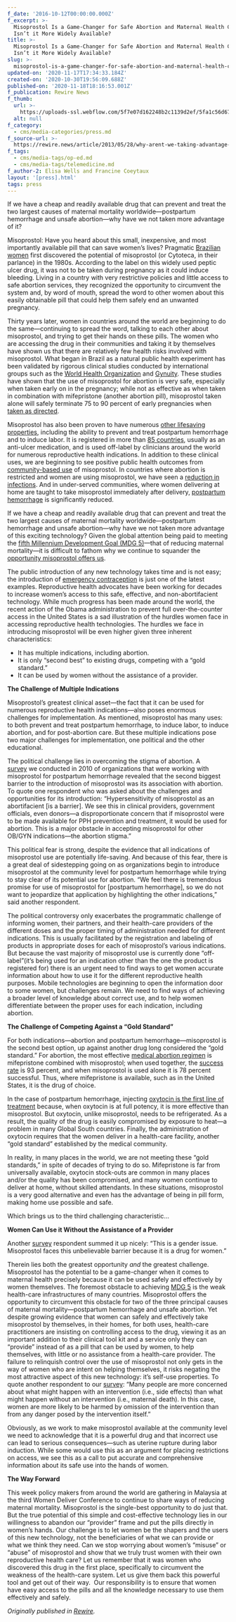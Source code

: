 ```yaml
---
f_date: '2016-10-12T00:00:00.000Z'
f_excerpt: >-
  Misoprostol Is a Game-Changer for Safe Abortion and Maternal Health Care. Why
  Isn’t it More Widely Available?
title: >-
  Misoprostol Is a Game-Changer for Safe Abortion and Maternal Health Care. Why
  Isn’t it More Widely Available?
slug: >-
  misoprostol-is-a-game-changer-for-safe-abortion-and-maternal-health-care-why-isnt-it-more-widely-available
updated-on: '2020-11-17T17:34:33.184Z'
created-on: '2020-10-30T19:56:09.688Z'
published-on: '2020-11-18T18:16:53.001Z'
f_publication: Rewire News
f_thumb:
  url: >-
    https://uploads-ssl.webflow.com/5f7e07d162248b2c1139d2ef/5fa1c56d67a40991915bff67_pillsquestionmark.jpg
  alt: null
f_category:
  - cms/media-categories/press.md
f_source-url: >-
  https://rewire.news/article/2013/05/28/why-arent-we-taking-advantage-of-the-potentially-game-changing-drug-misoprostol/
f_tags:
  - cms/media-tags/op-ed.md
  - cms/media-tags/telemedicine.md
f_author-2: Elisa Wells and Francine Coeytaux
layout: '[press].html'
tags: press
---
```


If we have a cheap and readily available drug that can prevent and treat the two largest causes of maternal mortality worldwide—postpartum hemorrhage and unsafe abortion—why have we not taken more advantage of it?

Misoprostol: Have you heard about this small, inexpensive, and most importantly available pill that can save women’s lives? Pragmatic [Brazilian women](http://www.ncbi.nlm.nih.gov/pubmed/23259660) first discovered the potential of misoprostol (or Cytoteca, in their parlance) in the 1980s. According to the label on this widely used peptic ulcer drug, it was not to be taken during pregnancy as it could induce bleeding. Living in a country with very restrictive policies and little access to safe abortion services, they recognized the opportunity to circumvent the system and, by word of mouth, spread the word to other women about this easily obtainable pill that could help them safely end an unwanted pregnancy.

Thirty years later, women in countries around the world are beginning to do the same—continuing to spread the word, talking to each other about misoprostol, and trying to get their hands on these pills. The women who are accessing the drug in their communities and taking it by themselves have shown us that there are relatively few health risks involved with misoprostol. What began in Brazil as a natural public health experiment has been validated by rigorous clinical studies conducted by international groups such as the [World Health Organization](http://www.ncbi.nlm.nih.gov/pubmed/23433680) and [Gynuity](http://gynuity.org/programs/more/misoprostol-alone-regimens-for-early-termination-of-pregnancy-development/). These studies have shown that the use of misoprostol for abortion is very safe, especially when taken early on in the pregnancy; while not as effective as when taken in combination with mifepristone (another abortion pill), misoprostol taken alone will safely terminate 75 to 90 percent of early pregnancies when [taken as directed](http://www.who.int/reproductivehealth/publications/unsafe_abortion/9789241548434/en/).

Misoprostol has also been proven to have numerous [other lifesaving properties](http://www.ajrh.info/vol17_no2/index.php), including the ability to prevent and treat postpartum hemorrhage and to induce labor. It is registered in more than [85 countries](http://www.ncbi.nlm.nih.gov/pubmed/19286183), usually as an anti-ulcer medication, and is used off-label by clinicians around the world for numerous reproductive health indications. In addition to these clinical uses, we are beginning to see positive public health outcomes from [community-based use](http://www.unboundmedicine.com/medline/citation/20690255/Community_based_availability_of_misoprostol:_is_it_safe) of misoprostol. In countries where abortion is restricted and women are using misoprostol, we have seen a [reduction in infections](http://www.researchgate.net/publication/50591256_Misoprostol_life-saving). And in under-served communities, where women delivering at home are taught to take misoprostol immediately after delivery, [postpartum hemorrhage](http://www.ncbi.nlm.nih.gov/pubmed/23421792) is significantly reduced.

If we have a cheap and readily available drug that can prevent and treat the two largest causes of maternal mortality worldwide—postpartum hemorrhage and unsafe abortion—why have we not taken more advantage of this exciting technology? Given the global attention being paid to meeting the [fifth Millennium Development Goal (MDG 5)](http://www.un.org/millenniumgoals/maternal.shtml)—that of reducing maternal mortality—it is difficult to fathom why we continue to squander the [opportunity misoprostol offers us](http://www.ajrh.info/vol17_no2/17_2_2_download.html).

The public introduction of any new technology takes time and is not easy; the introduction of [emergency contraception](http://www.popline.org/node/524871) is just one of the latest examples. Reproductive health advocates have been working for decades to increase women’s access to this safe, effective, and non-abortifacient technology. While much progress has been made around the world, the recent action of the Obama administration to prevent full over-the-counter access in the United States is a sad illustration of the hurdles women face in accessing reproductive health technologies. The hurdles we face in introducing misoprostol will be even higher given three inherent characteristics:

*   It has multiple indications, including abortion.
*   It is only “second best” to existing drugs, competing with a “gold standard.”
*   It can be used by women without the assistance of a provider.

**The Challenge of Multiple Indications**

Misoprostol’s greatest clinical asset—the fact that it can be used for numerous reproductive health indications—also poses enormous challenges for implementation. As mentioned, misoprostol has many uses: to both prevent and treat postpartum hemorrhage, to induce labor, to induce abortion, and for post-abortion care. But these multiple indications pose two major challenges for implementation, one political and the other educational.

The political challenge lies in overcoming the stigma of abortion. A [survey](http://familycareintl.org/blog/wp-content/uploads/2011/06/Mapping_FINAL_SM.pdf) we conducted in 2010 of organizations that were working with misoprostol for postpartum hemorrhage revealed that the second biggest barrier to the introduction of misoprostol was its association with abortion. To quote one respondent who was asked about the challenges and opportunities for its introduction: “Hypersensitivity of misoprostol as an abortifacient \[is a barrier\]. We see this in clinical providers, government officials, even donors—a disproportionate concern that if misoprostol were to be made available for PPH prevention and treatment, it would be used for abortion. This is a major obstacle in accepting misoprostol for other OB/GYN indications—the abortion stigma.”

This political fear is strong, despite the evidence that all indications of misoprostol use are potentially life-saving. And because of this fear, there is a great deal of sidestepping going on as organizations begin to introduce misoprostol at the community level for postpartum hemorrhage while trying to stay clear of its potential use for abortion. “We feel there is tremendous promise for use of misoprostol for \[postpartum hemorrhage\], so we do not want to jeopardize that application by highlighting the other indications,” said another respondent.

The political controversy only exacerbates the programmatic challenge of informing women, their partners, and their health-care providers of the different doses and the proper timing of administration needed for different indications. This is usually facilitated by the registration and labeling of products in appropriate doses for each of misoprostol’s various indications. But because the vast majority of misoprostol use is currently done “off-label”(it’s being used for an indication other than the one the product is registered for) there is an urgent need to find ways to get women accurate information about how to use it for the different reproductive health purposes. Mobile technologies are beginning to open the information door to some women, but challenges remain. We need to find ways of achieving a broader level of knowledge about correct use, and to help women differentiate between the proper uses for each indication, including abortion.

**The Challenge of Competing Against a “Gold Standard”**

For both indications—abortion and postpartum hemorrhage—misoprostol is the second best option, up against another drug long considered the “gold standard.” For abortion, the most effective [medical abortion regimen](http://www.who.int/reproductivehealth/publications/unsafe_abortion/9789241548434/en/) is mifepristone combined with misoprostol; when used together, the [success rate](http://www.ijgo.org/article/S0020-7292%2812%2900215-9/abstract) is 93 percent, and when misoprostol is used alone it is 78 percent successful. Thus, where mifepristone is available, such as in the United States, it is the drug of choice.

In the case of postpartum hemorrhage, injecting [oxytocin is the first line of treatment](http://www.aafp.org/afp/2007/0315/p875.html) because, when oxytocin is at full potency, it is more effective than misoprostol. But oxytocin, unlike misoprostol, needs to be refrigerated. As a result, the quality of the drug is easily compromised by exposure to heat—a problem in many Global South countries. Finally, the administration of oxytocin requires that the women deliver in a health-care facility, another “gold standard” established by the medical community.

In reality, in many places in the world, we are not meeting these “gold standards,” in spite of decades of trying to do so. Mifepristone is far from universally available, oxytocin stock-outs are common in many places and/or the quality has been compromised, and many women continue to deliver at home, without skilled attendants. In these situations, misoprostol is a very good alternative and even has the advantage of being in pill form, making home use possible and safe.

Which brings us to the third challenging characteristic…

**Women Can Use it Without the Assistance of a Provider**

Another [survey](http://familycareintl.org/blog/wp-content/uploads/2011/06/Mapping_FINAL_SM.pdf) respondent summed it up nicely: “This is a gender issue. Misoprostol faces this unbelievable barrier because it is a drug for women.”

Therein lies both the greatest opportunity _and_ the greatest challenge. Misoprostol has the potential to be a game-changer when it comes to maternal health precisely because it can be used safely and effectively by women themselves. The foremost obstacle to achieving [MDG 5](http://www.un.org/millenniumgoals/maternal.shtml) is the weak health-care infrastructures of many countries. Misoprostol offers the opportunity to circumvent this obstacle for two of the three principal causes of maternal mortality—postpartum hemorrhage and unsafe abortion. Yet despite growing evidence that women can safely and effectively take misoprostol by themselves, in their homes, for both uses, health-care practitioners are insisting on controlling access to the drug, viewing it as an important addition to their clinical tool kit and a service only they can “provide” instead of as a pill that can be used by women, to help themselves, with little or no assistance from a health-care provider. The failure to relinquish control over the use of misoprostol not only gets in the way of women who are intent on helping themselves, it risks negating the most attractive aspect of this new technology: it’s self-use properties. To quote another respondent to our [survey](http://familycareintl.org/blog/wp-content/uploads/2011/06/Mapping_FINAL_SM.pdf): “Many people are more concerned about what might happen with an intervention (i.e., side effects) than what might happen without an intervention (i.e., maternal death). In this case, women are more likely to be harmed by omission of the intervention than from any danger posed by the intervention itself.”

Obviously, as we work to make misoprostol available at the community level we need to acknowledge that it is a powerful drug and that incorrect use can lead to serious consequences—such as uterine rupture during labor induction. While some would use this as an argument for placing restrictions on access, we see this as a call to put accurate and comprehensive information about its safe use into the hands of women.

**The Way Forward**

This week policy makers from around the world are gathering in Malaysia at the third Women Deliver Conference to continue to share ways of reducing maternal mortality. Misoprostol is the single-best opportunity to do just that. But the true potential of this simple and cost-effective technology lies in our willingness to abandon our “provider” frame and put the pills directly in women’s hands. Our challenge is to let women be the shapers and the users of this new technology, not the beneficiaries of what we can provide or what we think they need. Can we stop worrying about women’s “misuse” or “abuse” of misoprostol and show that we truly trust women with their own reproductive health care? Let us remember that it was women who discovered this drug in the first place, specifically to circumvent the weakness of the health-care system. Let us give them back this powerful tool and get out of their way.  Our responsibility is to ensure that women have easy access to the pills and all the knowledge necessary to use them effectively and safely.

_Originally published in_ [_Rewire_](https://rewire.news/article/2013/05/28/why-arent-we-taking-advantage-of-the-potentially-game-changing-drug-misoprostol/)_._
